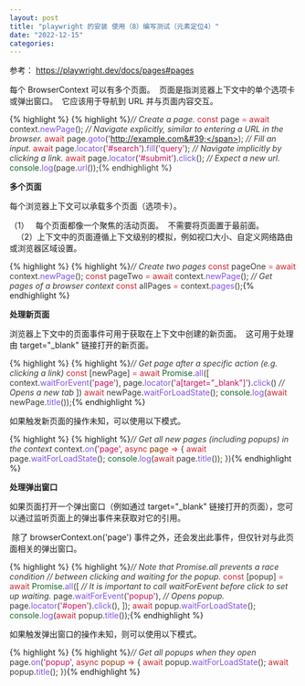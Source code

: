 ```yaml
---
layout: post
title: "playwright 的安装 使用（8）编写测试（元素定位4）"
date: "2022-12-15"
categories: 
---
```

<p>参考： <a href="https://playwright.dev/docs/pages#pages">https://playwright.dev/docs/pages#pages</a></p>

<p>每个 BrowserContext 可以有多个页面。&nbsp; 页面是指浏览器上下文中的单个选项卡或弹出窗口。&nbsp; 它应该用于导航到 URL 并与页面内容交互。</p>

{% highlight %}
{% highlight %}<span style="color:#393a34"><em>// Create a page.</em>
</span><span style="color:#393a34"><span style="color:#cf222e">const</span> page <span style="color:#d73a49">=</span> <span style="color:#cf222e">await</span> context<span style="color:#393a34">.</span><span style="color:#8250df">newPage</span><span style="color:#393a34">(</span><span style="color:#393a34">)</span><span style="color:#393a34">;</span>
</span>
<span style="color:#393a34"><em>// Navigate explicitly, similar to entering a URL in the browser.</em>
</span><span style="color:#393a34"><span style="color:#cf222e">await</span> page<span style="color:#393a34">.</span><span style="color:#8250df">goto</span><span style="color:#393a34">(</span><span style="color:#c6105f">&#39;http://example.com&#39;</span><span style="color:#393a34">)</span><span style="color:#393a34">;</span>
</span><span style="color:#393a34"><em>// Fill an input.</em>
</span><span style="color:#393a34"><span style="color:#cf222e">await</span> page<span style="color:#393a34">.</span><span style="color:#8250df">locator</span><span style="color:#393a34">(</span><span style="color:#c6105f">&#39;#search&#39;</span><span style="color:#393a34">)</span><span style="color:#393a34">.</span><span style="color:#8250df">fill</span><span style="color:#393a34">(</span><span style="color:#c6105f">&#39;query&#39;</span><span style="color:#393a34">)</span><span style="color:#393a34">;</span>
</span>
<span style="color:#393a34"><em>// Navigate implicitly by clicking a link.</em>
</span><span style="color:#393a34"><span style="color:#cf222e">await</span> page<span style="color:#393a34">.</span><span style="color:#8250df">locator</span><span style="color:#393a34">(</span><span style="color:#c6105f">&#39;#submit&#39;</span><span style="color:#393a34">)</span><span style="color:#393a34">.</span><span style="color:#8250df">click</span><span style="color:#393a34">(</span><span style="color:#393a34">)</span><span style="color:#393a34">;</span>
</span><span style="color:#393a34"><em>// Expect a new url.</em>
</span><span style="color:#393a34"><span style="color:#116329">console</span><span style="color:#393a34">.</span><span style="color:#8250df">log</span><span style="color:#393a34">(</span>page<span style="color:#393a34">.</span><span style="color:#8250df">url</span><span style="color:#393a34">(</span><span style="color:#393a34">)</span><span style="color:#393a34">)</span><span style="color:#393a34">;</span></span>{% endhighlight %}

<p><strong>多个页面</strong></p>

<p>每个浏览器上下文可以承载多个页面（选项卡）。</p>

<p>（1）&nbsp;&nbsp; 每个页面都像一个聚焦的活动页面。&nbsp; 不需要将页面置于最前面。<br />
&nbsp;&nbsp; （2）上下文中的页面遵循上下文级别的模拟，例如视口大小、自定义网络路由或浏览器区域设置。</p>

{% highlight %}
{% highlight %}<span style="color:#393a34"><em>// Create two pages</em>
</span><span style="color:#393a34"><span style="color:#cf222e">const</span> pageOne <span style="color:#d73a49">=</span> <span style="color:#cf222e">await</span> context<span style="color:#393a34">.</span><span style="color:#8250df">newPage</span><span style="color:#393a34">(</span><span style="color:#393a34">)</span><span style="color:#393a34">;</span>
</span><span style="color:#393a34"><span style="color:#cf222e">const</span> pageTwo <span style="color:#d73a49">=</span> <span style="color:#cf222e">await</span> context<span style="color:#393a34">.</span><span style="color:#8250df">newPage</span><span style="color:#393a34">(</span><span style="color:#393a34">)</span><span style="color:#393a34">;</span>
</span>
<span style="color:#393a34"><em>// Get pages of a browser context</em>
</span><span style="color:#393a34"><span style="color:#cf222e">const</span> allPages <span style="color:#d73a49">=</span> context<span style="color:#393a34">.</span><span style="color:#8250df">pages</span><span style="color:#393a34">(</span><span style="color:#393a34">)</span><span style="color:#393a34">;</span></span>{% endhighlight %}

<p><strong>处理新页面</strong></p>

<p>浏览器上下文中的页面事件可用于获取在上下文中创建的新页面。&nbsp; 这可用于处理由 target=&quot;_blank&quot; 链接打开的新页面。</p>

{% highlight %}
{% highlight %}<span style="color:#393a34"><em>// Get page after a specific action (e.g. clicking a link)</em>
</span><span style="color:#393a34"><span style="color:#cf222e">const</span> <span style="color:#393a34">[</span>newPage<span style="color:#393a34">]</span> <span style="color:#d73a49">=</span> <span style="color:#cf222e">await</span> <span style="color:#116329">Promise</span><span style="color:#393a34">.</span><span style="color:#8250df">all</span><span style="color:#393a34">(</span><span style="color:#393a34">[</span>
</span><span style="color:#393a34">  context<span style="color:#393a34">.</span><span style="color:#8250df">waitForEvent</span><span style="color:#393a34">(</span><span style="color:#c6105f">&#39;page&#39;</span><span style="color:#393a34">)</span><span style="color:#393a34">,</span>
</span><span style="color:#393a34">  page<span style="color:#393a34">.</span><span style="color:#8250df">locator</span><span style="color:#393a34">(</span><span style="color:#c6105f">&#39;a[target=&quot;_blank&quot;]&#39;</span><span style="color:#393a34">)</span><span style="color:#393a34">.</span><span style="color:#8250df">click</span><span style="color:#393a34">(</span><span style="color:#393a34">)</span> <em>// Opens a new tab</em>
</span><span style="color:#393a34"><span style="color:#393a34">]</span><span style="color:#393a34">)</span>
</span><span style="color:#393a34"><span style="color:#cf222e">await</span> newPage<span style="color:#393a34">.</span><span style="color:#8250df">waitForLoadState</span><span style="color:#393a34">(</span><span style="color:#393a34">)</span><span style="color:#393a34">;</span>
</span><span style="color:#393a34"><span style="color:#116329">console</span><span style="color:#393a34">.</span><span style="color:#8250df">log</span><span style="color:#393a34">(</span><span style="color:#cf222e">await</span> newPage<span style="color:#393a34">.</span><span style="color:#8250df">title</span><span style="color:#393a34">(</span><span style="color:#393a34">)</span><span style="color:#393a34">)</span><span style="color:#393a34">;</span></span>{% endhighlight %}

<p>如果触发新页面的操作未知，可以使用以下模式。</p>

{% highlight %}
{% highlight %}<span style="color:#393a34"><em>// Get all new pages (including popups) in the context</em>
</span><span style="color:#393a34">context<span style="color:#393a34">.</span><span style="color:#8250df">on</span><span style="color:#393a34">(</span><span style="color:#c6105f">&#39;page&#39;</span><span style="color:#393a34">,</span> <span style="color:#cf222e">async</span> <span style="color:#953800">page</span> <span style="color:#d73a49">=&gt;</span> <span style="color:#393a34">{</span>
</span><span style="color:#393a34">  <span style="color:#cf222e">await</span> page<span style="color:#393a34">.</span><span style="color:#8250df">waitForLoadState</span><span style="color:#393a34">(</span><span style="color:#393a34">)</span><span style="color:#393a34">;</span>
</span><span style="color:#393a34">  <span style="color:#116329">console</span><span style="color:#393a34">.</span><span style="color:#8250df">log</span><span style="color:#393a34">(</span><span style="color:#cf222e">await</span> page<span style="color:#393a34">.</span><span style="color:#8250df">title</span><span style="color:#393a34">(</span><span style="color:#393a34">)</span><span style="color:#393a34">)</span><span style="color:#393a34">;</span>
</span><span style="color:#393a34"><span style="color:#393a34">}</span><span style="color:#393a34">)</span></span>{% endhighlight %}

<p><strong>处理弹出窗口</strong></p>

<p>如果页面打开一个弹出窗口（例如通过 target=&quot;_blank&quot; 链接打开的页面），您可以通过监听页面上的弹出事件来获取对它的引用。</p>

<p>&nbsp;除了 browserContext.on(&#39;page&#39;) 事件之外，还会发出此事件，但仅针对与此页面相关的弹出窗口。</p>

{% highlight %}
{% highlight %}<span style="color:#393a34"><em>// Note that Promise.all prevents a race condition</em>
</span><span style="color:#393a34"><em>// between clicking and waiting for the popup.</em>
</span><span style="color:#393a34"><span style="color:#cf222e">const</span> <span style="color:#393a34">[</span>popup<span style="color:#393a34">]</span> <span style="color:#d73a49">=</span> <span style="color:#cf222e">await</span> <span style="color:#116329">Promise</span><span style="color:#393a34">.</span><span style="color:#8250df">all</span><span style="color:#393a34">(</span><span style="color:#393a34">[</span>
</span><span style="color:#393a34">  <em>// It is important to call waitForEvent before click to set up waiting.</em>
</span><span style="color:#393a34">  page<span style="color:#393a34">.</span><span style="color:#8250df">waitForEvent</span><span style="color:#393a34">(</span><span style="color:#c6105f">&#39;popup&#39;</span><span style="color:#393a34">)</span><span style="color:#393a34">,</span>
</span><span style="color:#393a34">  <em>// Opens popup.</em>
</span><span style="color:#393a34">  page<span style="color:#393a34">.</span><span style="color:#8250df">locator</span><span style="color:#393a34">(</span><span style="color:#c6105f">&#39;#open&#39;</span><span style="color:#393a34">)</span><span style="color:#393a34">.</span><span style="color:#8250df">click</span><span style="color:#393a34">(</span><span style="color:#393a34">)</span><span style="color:#393a34">,</span>
</span><span style="color:#393a34"><span style="color:#393a34">]</span><span style="color:#393a34">)</span><span style="color:#393a34">;</span>
</span><span style="color:#393a34"><span style="color:#cf222e">await</span> popup<span style="color:#393a34">.</span><span style="color:#8250df">waitForLoadState</span><span style="color:#393a34">(</span><span style="color:#393a34">)</span><span style="color:#393a34">;</span>
</span><span style="color:#393a34"><span style="color:#116329">console</span><span style="color:#393a34">.</span><span style="color:#8250df">log</span><span style="color:#393a34">(</span><span style="color:#cf222e">await</span> popup<span style="color:#393a34">.</span><span style="color:#8250df">title</span><span style="color:#393a34">(</span><span style="color:#393a34">)</span><span style="color:#393a34">)</span><span style="color:#393a34">;</span></span>{% endhighlight %}

<p>如果触发弹出窗口的操作未知，则可以使用以下模式。</p>

{% highlight %}
{% highlight %}<span style="color:#393a34"><em>// Get all popups when they open</em>
</span><span style="color:#393a34">page<span style="color:#393a34">.</span><span style="color:#8250df">on</span><span style="color:#393a34">(</span><span style="color:#c6105f">&#39;popup&#39;</span><span style="color:#393a34">,</span> <span style="color:#cf222e">async</span> <span style="color:#953800">popup</span> <span style="color:#d73a49">=&gt;</span> <span style="color:#393a34">{</span>
</span><span style="color:#393a34">  <span style="color:#cf222e">await</span> popup<span style="color:#393a34">.</span><span style="color:#8250df">waitForLoadState</span><span style="color:#393a34">(</span><span style="color:#393a34">)</span><span style="color:#393a34">;</span>
</span><span style="color:#393a34">  <span style="color:#cf222e">await</span> popup<span style="color:#393a34">.</span><span style="color:#8250df">title</span><span style="color:#393a34">(</span><span style="color:#393a34">)</span><span style="color:#393a34">;</span>
</span><span style="color:#393a34"><span style="color:#393a34">}</span><span style="color:#393a34">)</span></span>{% endhighlight %}

